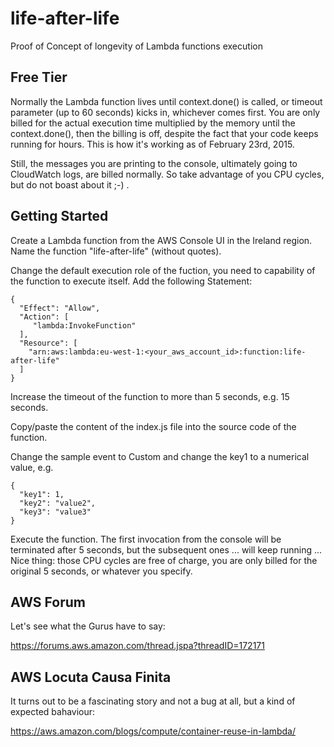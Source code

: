 # life-after-life
Proof of Concept of longevity of Lambda functions execution

Free Tier
---------

Normally the Lambda function lives until context.done() is called, or timeout parameter (up to 60 seconds) kicks in, whichever comes first. You are only billed for the actual execution time multiplied by the memory until the context.done(), then the billing is off, despite the fact that your code keeps running for hours. This is how it's working as of February 23rd, 2015.

Still, the messages you are printing to the console, ultimately going to CloudWatch logs, are billed normally. So take advantage of you CPU cycles, but do not boast about it ;-) .

Getting Started
---------------

Create a Lambda function from the AWS Console UI in the Ireland region. Name the function "life-after-life" (without quotes).

Change the default execution role of the fuction, you need to capability of the function to execute itself. Add the following Statement:


```
{
  "Effect": "Allow",
  "Action": [
     "lambda:InvokeFunction"
  ],
  "Resource": [
    "arn:aws:lambda:eu-west-1:<your_aws_account_id>:function:life-after-life"
  ]
}
```

Increase the timeout of the function to more than 5 seconds, e.g. 15 seconds.

Copy/paste the content of the index.js file into the source code of the function.

Change the sample event to Custom and change the key1 to a numerical value, e.g.

```
{
  "key1": 1,
  "key2": "value2",
  "key3": "value3"
}
```

Execute the function. The first invocation from the console will be terminated after 5 seconds, but the subsequent ones ... will keep running ... Nice thing: those CPU cycles are free of charge, you are only billed for the original 5 seconds, or whatever you specify.

AWS Forum
---------

Let's see what the Gurus have to say:

https://forums.aws.amazon.com/thread.jspa?threadID=172171

AWS Locuta Causa Finita
-----------------------

It turns out to be a fascinating story and not a bug at all, but a kind of expected bahaviour:

https://aws.amazon.com/blogs/compute/container-reuse-in-lambda/

